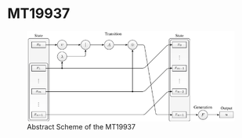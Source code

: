 # MT19937

<figure>
    <img src="/images/mt19937_scheme.png" />
    <figcaption>Abstract Scheme of the MT19937</figcaption>
</figure>